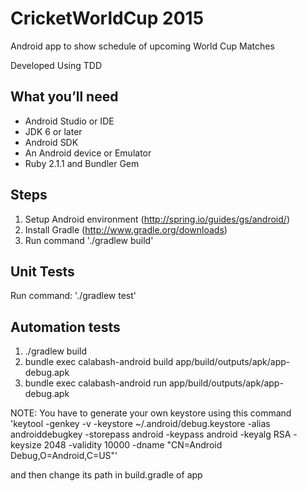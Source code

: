 # CricketWorldCup 2015

Android app to show schedule of upcoming World Cup Matches

Developed Using TDD

## What you’ll need
* Android Studio or IDE
* JDK 6 or later
* Android SDK
* An Android device or Emulator
* Ruby 2.1.1 and Bundler Gem

## Steps
1. Setup Android environment (http://spring.io/guides/gs/android/)
2. Install Gradle (http://www.gradle.org/downloads)
3. Run command './gradlew build'

## Unit Tests
Run command: './gradlew test'

## Automation tests

1. ./gradlew build
2. bundle exec calabash-android build app/build/outputs/apk/app-debug.apk
3. bundle exec calabash-android run app/build/outputs/apk/app-debug.apk

NOTE: You have to generate your own keystore using this command 'keytool -genkey -v -keystore ~/.android/debug.keystore -alias androiddebugkey -storepass android -keypass android -keyalg RSA -keysize 2048 -validity 10000 -dname "CN=Android Debug,O=Android,C=US"' 

and then change its path in build.gradle of app
